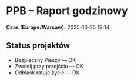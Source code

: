 # PPB – Raport godzinowy
**Czas (Europe/Warsaw):** 2025-10-25 19:14

## Status projektów
- Bezpieczny Pieszy — OK
- Zwolnij przy przejściu — OK
- Odblask ratuje życie — OK

